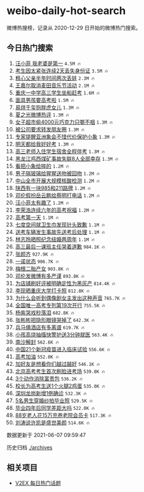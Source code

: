 # weibo-daily-hot-search

微博热搜榜，记录从 2020-12-29 日开始的微博热门搜索。

## 今日热门搜索

<!-- BEGIN -->

1. [汪小菲 我老婆是第一](https://s.weibo.com/weibo?q=%E6%B1%AA%E5%B0%8F%E8%8F%B2%20%E6%88%91%E8%80%81%E5%A9%86%E6%98%AF%E7%AC%AC%E4%B8%80&Refer=top) `4.5M 🔥`
1. [考生因太紧张连续2天丢失身份证](https://s.weibo.com/weibo?q=%23%E8%80%83%E7%94%9F%E5%9B%A0%E5%A4%AA%E7%B4%A7%E5%BC%A0%E8%BF%9E%E7%BB%AD2%E5%A4%A9%E4%B8%A2%E5%A4%B1%E8%BA%AB%E4%BB%BD%E8%AF%81%23&Refer=top) `3.5M 🔥`
1. [粗心父亲半年时间两次丢娃](https://s.weibo.com/weibo?q=%23%E7%B2%97%E5%BF%83%E7%88%B6%E4%BA%B2%E5%8D%8A%E5%B9%B4%E6%97%B6%E9%97%B4%E4%B8%A4%E6%AC%A1%E4%B8%A2%E5%A8%83%23&Refer=top) `2.3M 🔥`
1. [王嘉尔取消麦田音乐节活动](https://s.weibo.com/weibo?q=%23%E7%8E%8B%E5%98%89%E5%B0%94%E5%8F%96%E6%B6%88%E9%BA%A6%E7%94%B0%E9%9F%B3%E4%B9%90%E8%8A%82%E6%B4%BB%E5%8A%A8%23&Refer=top) `2.1M 🔥`
1. [重庆一中学高三学生坐船赶考](https://s.weibo.com/weibo?q=%23%E9%87%8D%E5%BA%86%E4%B8%80%E4%B8%AD%E5%AD%A6%E9%AB%98%E4%B8%89%E5%AD%A6%E7%94%9F%E5%9D%90%E8%88%B9%E8%B5%B6%E8%80%83%23&Refer=top) `1.6M 🔥`
1. [面具男孩要高考啦](https://s.weibo.com/weibo?q=%23%E9%9D%A2%E5%85%B7%E7%94%B7%E5%AD%A9%E8%A6%81%E9%AB%98%E8%80%83%E5%95%A6%23&Refer=top) `1.5M 🔥`
1. [易烊千玺抱胖虎女儿](https://s.weibo.com/weibo?q=%23%E6%98%93%E7%83%8A%E5%8D%83%E7%8E%BA%E6%8A%B1%E8%83%96%E8%99%8E%E5%A5%B3%E5%84%BF%23&Refer=top) `1.3M 🔥`
1. [夏之光微博热评](https://s.weibo.com/weibo?q=%23%E5%A4%8F%E4%B9%8B%E5%85%89%E5%BE%AE%E5%8D%9A%E7%83%AD%E8%AF%84%23&Refer=top) `1.3M 🔥`
1. [女子超市偷4000元巧克力只嚼不咽](https://s.weibo.com/weibo?q=%23%E5%A5%B3%E5%AD%90%E8%B6%85%E5%B8%82%E5%81%B74000%E5%85%83%E5%B7%A7%E5%85%8B%E5%8A%9B%E5%8F%AA%E5%9A%BC%E4%B8%8D%E5%92%BD%23&Refer=top) `1.3M 🔥`
1. [被公司要求转发朋友圈](https://s.weibo.com/weibo?q=%23%E8%A2%AB%E5%85%AC%E5%8F%B8%E8%A6%81%E6%B1%82%E8%BD%AC%E5%8F%91%E6%9C%8B%E5%8F%8B%E5%9C%88%23&Refer=top) `1.3M 🔥`
1. [专家提醒亚洲象会不惜代价保护小象](https://s.weibo.com/weibo?q=%E4%B8%93%E5%AE%B6%E6%8F%90%E9%86%92%E4%BA%9A%E6%B4%B2%E8%B1%A1%E4%BC%9A%E4%B8%8D%E6%83%9C%E4%BB%A3%E4%BB%B7%E4%BF%9D%E6%8A%A4%E5%B0%8F%E8%B1%A1&Refer=top) `1.3M 🔥`
1. [明天都给我好好考](https://s.weibo.com/weibo?q=%23%E6%98%8E%E5%A4%A9%E9%83%BD%E7%BB%99%E6%88%91%E5%A5%BD%E5%A5%BD%E8%80%83%23&Refer=top) `1.3M 🔥`
1. [高三老师入住学生宿舍全程伴考](https://s.weibo.com/weibo?q=%23%E9%AB%98%E4%B8%89%E8%80%81%E5%B8%88%E5%85%A5%E4%BD%8F%E5%AD%A6%E7%94%9F%E5%AE%BF%E8%88%8D%E5%85%A8%E7%A8%8B%E4%BC%B4%E8%80%83%23&Refer=top) `1.3M 🔥`
1. [黑龙江鸡西煤矿事故失联8人全部幸存](https://s.weibo.com/weibo?q=%23%E9%BB%91%E9%BE%99%E6%B1%9F%E9%B8%A1%E8%A5%BF%E7%85%A4%E7%9F%BF%E4%BA%8B%E6%95%85%E5%A4%B1%E8%81%948%E4%BA%BA%E5%85%A8%E9%83%A8%E5%B9%B8%E5%AD%98%23&Refer=top) `1.3M 🔥`
1. [看把小象给摔的](https://s.weibo.com/weibo?q=%23%E7%9C%8B%E6%8A%8A%E5%B0%8F%E8%B1%A1%E7%BB%99%E6%91%94%E7%9A%84%23&Refer=top) `1.2M 🔥`
1. [男子隔玻璃给猩猩送吻被回吻](https://s.weibo.com/weibo?q=%23%E7%94%B7%E5%AD%90%E9%9A%94%E7%8E%BB%E7%92%83%E7%BB%99%E7%8C%A9%E7%8C%A9%E9%80%81%E5%90%BB%E8%A2%AB%E5%9B%9E%E5%90%BB%23&Refer=top) `1.2M 🔥`
1. [中山全市开展大规模核酸检测](https://s.weibo.com/weibo?q=%23%E4%B8%AD%E5%B1%B1%E5%85%A8%E5%B8%82%E5%BC%80%E5%B1%95%E5%A4%A7%E8%A7%84%E6%A8%A1%E6%A0%B8%E9%85%B8%E6%A3%80%E6%B5%8B%23&Refer=top) `1.2M 🔥`
1. [陕西有一块985和211路牌](https://s.weibo.com/weibo?q=%23%E9%99%95%E8%A5%BF%E6%9C%89%E4%B8%80%E5%9D%97985%E5%92%8C211%E8%B7%AF%E7%89%8C%23&Refer=top) `1.2M 🔥`
1. [邓伦假扮岳云鹏给蔡明打电话](https://s.weibo.com/weibo?q=%23%E9%82%93%E4%BC%A6%E5%81%87%E6%89%AE%E5%B2%B3%E4%BA%91%E9%B9%8F%E7%BB%99%E8%94%A1%E6%98%8E%E6%89%93%E7%94%B5%E8%AF%9D%23&Refer=top) `1.2M 🔥`
1. [汪小菲太有趣了](https://s.weibo.com/weibo?q=%23%E6%B1%AA%E5%B0%8F%E8%8F%B2%E5%A4%AA%E6%9C%89%E8%B6%A3%E4%BA%86%23&Refer=top) `1.2M 🔥`
1. [李荣浩连续六年的高考祝福](https://s.weibo.com/weibo?q=%23%E6%9D%8E%E8%8D%A3%E6%B5%A9%E8%BF%9E%E7%BB%AD%E5%85%AD%E5%B9%B4%E7%9A%84%E9%AB%98%E8%80%83%E7%A5%9D%E7%A6%8F%23&Refer=top) `1.2M 🔥`
1. [高考第一天](https://s.weibo.com/weibo?q=%E9%AB%98%E8%80%83%E7%AC%AC%E4%B8%80%E5%A4%A9&Refer=top) `1.1M 🔥`
1. [七度空间就卫生巾发现针头致歉](https://s.weibo.com/weibo?q=%23%E4%B8%83%E5%BA%A6%E7%A9%BA%E9%97%B4%E5%B0%B1%E5%8D%AB%E7%94%9F%E5%B7%BE%E5%8F%91%E7%8E%B0%E9%92%88%E5%A4%B4%E8%87%B4%E6%AD%89%23&Refer=top) `1.1M 🔥`
1. [送考车辆发生事故先送考后处理](https://s.weibo.com/weibo?q=%23%E9%80%81%E8%80%83%E8%BD%A6%E8%BE%86%E5%8F%91%E7%94%9F%E4%BA%8B%E6%95%85%E5%85%88%E9%80%81%E8%80%83%E5%90%8E%E5%A4%84%E7%90%86%23&Refer=top) `1.1M 🔥`
1. [林志玲晒照纪念结婚两周年](https://s.weibo.com/weibo?q=%23%E6%9E%97%E5%BF%97%E7%8E%B2%E6%99%92%E7%85%A7%E7%BA%AA%E5%BF%B5%E7%BB%93%E5%A9%9A%E4%B8%A4%E5%91%A8%E5%B9%B4%23&Refer=top) `1.1M 🔥`
1. [高三最后一课班主任哭着道歉](https://s.weibo.com/weibo?q=%23%E9%AB%98%E4%B8%89%E6%9C%80%E5%90%8E%E4%B8%80%E8%AF%BE%E7%8F%AD%E4%B8%BB%E4%BB%BB%E5%93%AD%E7%9D%80%E9%81%93%E6%AD%89%23&Refer=top) `984.1K 🔥`
1. [张颜齐](https://s.weibo.com/weibo?q=%E5%BC%A0%E9%A2%9C%E9%BD%90&Refer=top) `927.9K 🔥`
1. [一诺状态](https://s.weibo.com/weibo?q=%23%E4%B8%80%E8%AF%BA%E7%8A%B6%E6%80%81%23&Refer=top) `906.7K 🔥`
1. [梅根二胎产女](https://s.weibo.com/weibo?q=%E6%A2%85%E6%A0%B9%E4%BA%8C%E8%83%8E%E4%BA%A7%E5%A5%B3&Refer=top) `903.8K 🔥`
1. [邓伦发微博有多严谨](https://s.weibo.com/weibo?q=%23%E9%82%93%E4%BC%A6%E5%8F%91%E5%BE%AE%E5%8D%9A%E6%9C%89%E5%A4%9A%E4%B8%A5%E8%B0%A8%23&Refer=top) `893.8K 🔥`
1. [为店铺刷好评被明确定性为黑灰产](https://s.weibo.com/weibo?q=%23%E4%B8%BA%E5%BA%97%E9%93%BA%E5%88%B7%E5%A5%BD%E8%AF%84%E8%A2%AB%E6%98%8E%E7%A1%AE%E5%AE%9A%E6%80%A7%E4%B8%BA%E9%BB%91%E7%81%B0%E4%BA%A7%23&Refer=top) `814.4K 🔥`
1. [李现晒重庆大学打卡照](https://s.weibo.com/weibo?q=%23%E6%9D%8E%E7%8E%B0%E6%99%92%E9%87%8D%E5%BA%86%E5%A4%A7%E5%AD%A6%E6%89%93%E5%8D%A1%E7%85%A7%23&Refer=top) `812.8K 🔥`
1. [为什么会听到偶像剧女主发出这种声音](https://s.weibo.com/weibo?q=%23%E4%B8%BA%E4%BB%80%E4%B9%88%E4%BC%9A%E5%90%AC%E5%88%B0%E5%81%B6%E5%83%8F%E5%89%A7%E5%A5%B3%E4%B8%BB%E5%8F%91%E5%87%BA%E8%BF%99%E7%A7%8D%E5%A3%B0%E9%9F%B3%23&Refer=top) `765.7K 🔥`
1. [全国唯一高考专列第19次开行](https://s.weibo.com/weibo?q=%23%E5%85%A8%E5%9B%BD%E5%94%AF%E4%B8%80%E9%AB%98%E8%80%83%E4%B8%93%E5%88%97%E7%AC%AC19%E6%AC%A1%E5%BC%80%E8%A1%8C%23&Refer=top) `755.5K 🔥`
1. [杨紫哭戏秒落泪](https://s.weibo.com/weibo?q=%23%E6%9D%A8%E7%B4%AB%E5%93%AD%E6%88%8F%E7%A7%92%E8%90%BD%E6%B3%AA%23&Refer=top) `682.8K 🔥`
1. [张彬彬把隐形眼镜哭掉了](https://s.weibo.com/weibo?q=%23%E5%BC%A0%E5%BD%AC%E5%BD%AC%E6%8A%8A%E9%9A%90%E5%BD%A2%E7%9C%BC%E9%95%9C%E5%93%AD%E6%8E%89%E4%BA%86%23&Refer=top) `642.3K 🔥`
1. [兵马俑酒店有多离谱](https://s.weibo.com/weibo?q=%23%E5%85%B5%E9%A9%AC%E4%BF%91%E9%85%92%E5%BA%97%E6%9C%89%E5%A4%9A%E7%A6%BB%E8%B0%B1%23&Refer=top) `619.7K 🔥`
1. [小孩高烧抽搐快警护送3分钟就医](https://s.weibo.com/weibo?q=%23%E5%B0%8F%E5%AD%A9%E9%AB%98%E7%83%A7%E6%8A%BD%E6%90%90%E5%BF%AB%E8%AD%A6%E6%8A%A4%E9%80%813%E5%88%86%E9%92%9F%E5%B0%B1%E5%8C%BB%23&Refer=top) `563.4K 🔥`
1. [南沙解封](https://s.weibo.com/weibo?q=%E5%8D%97%E6%B2%99%E8%A7%A3%E5%B0%81&Refer=top) `562.6K 🔥`
1. [中国21个新冠疫苗进入临床试验](https://s.weibo.com/weibo?q=%23%E4%B8%AD%E5%9B%BD21%E4%B8%AA%E6%96%B0%E5%86%A0%E7%96%AB%E8%8B%97%E8%BF%9B%E5%85%A5%E4%B8%B4%E5%BA%8A%E8%AF%95%E9%AA%8C%23&Refer=top) `556.6K 🔥`
1. [高考加油](https://s.weibo.com/weibo?q=%E9%AB%98%E8%80%83%E5%8A%A0%E6%B2%B9&Refer=top) `552.0K 🔥`
1. [加好友是想看你们越过越好](https://s.weibo.com/weibo?q=%23%E5%8A%A0%E5%A5%BD%E5%8F%8B%E6%98%AF%E6%83%B3%E7%9C%8B%E4%BD%A0%E4%BB%AC%E8%B6%8A%E8%BF%87%E8%B6%8A%E5%A5%BD%23&Refer=top) `546.1K 🔥`
1. [北京高考考生首次刷脸进考场](https://s.weibo.com/weibo?q=%23%E5%8C%97%E4%BA%AC%E9%AB%98%E8%80%83%E8%80%83%E7%94%9F%E9%A6%96%E6%AC%A1%E5%88%B7%E8%84%B8%E8%BF%9B%E8%80%83%E5%9C%BA%23&Refer=top) `539.0K 🔥`
1. [3个动作消除富贵包](https://s.weibo.com/weibo?q=%233%E4%B8%AA%E5%8A%A8%E4%BD%9C%E6%B6%88%E9%99%A4%E5%AF%8C%E8%B4%B5%E5%8C%85%23&Refer=top) `536.2K 🔥`
1. [校长为高考生送1个火腿2鸡蛋](https://s.weibo.com/weibo?q=%23%E6%A0%A1%E9%95%BF%E4%B8%BA%E9%AB%98%E8%80%83%E7%94%9F%E9%80%811%E4%B8%AA%E7%81%AB%E8%85%BF2%E9%B8%A1%E8%9B%8B%23&Refer=top) `535.0K 🔥`
1. [深圳龙岗新增1例确诊](https://s.weibo.com/weibo?q=%23%E6%B7%B1%E5%9C%B3%E9%BE%99%E5%B2%97%E6%96%B0%E5%A2%9E1%E4%BE%8B%E7%A1%AE%E8%AF%8A%23&Refer=top) `532.3K 🔥`
1. [5名男生穿婚纱拍毕业照](https://s.weibo.com/weibo?q=%235%E5%90%8D%E7%94%B7%E7%94%9F%E7%A9%BF%E5%A9%9A%E7%BA%B1%E6%8B%8D%E6%AF%95%E4%B8%9A%E7%85%A7%23&Refer=top) `529.5K 🔥`
1. [毕业四年后同学差距大吗](https://s.weibo.com/weibo?q=%23%E6%AF%95%E4%B8%9A%E5%9B%9B%E5%B9%B4%E5%90%8E%E5%90%8C%E5%AD%A6%E5%B7%AE%E8%B7%9D%E5%A4%A7%E5%90%97%23&Refer=top) `522.0K 🔥`
1. [88岁老人花15万充养老院会员卡](https://s.weibo.com/weibo?q=%2388%E5%B2%81%E8%80%81%E4%BA%BA%E8%8A%B115%E4%B8%87%E5%85%85%E5%85%BB%E8%80%81%E9%99%A2%E4%BC%9A%E5%91%98%E5%8D%A1%23&Refer=top) `517.3K 🔥`
1. [刘涛说许凯是盛世美颜](https://s.weibo.com/weibo?q=%23%E5%88%98%E6%B6%9B%E8%AF%B4%E8%AE%B8%E5%87%AF%E6%98%AF%E7%9B%9B%E4%B8%96%E7%BE%8E%E9%A2%9C%23&Refer=top) `514.6K 🔥`

数据更新于 2021-06-07 09:59:47

<!-- END -->

历史归档 [./archives](./archives)

## 相关项目

- [V2EX 每日热门话题](https://github.com/boojack/v2ex-daily-hot-topic)
